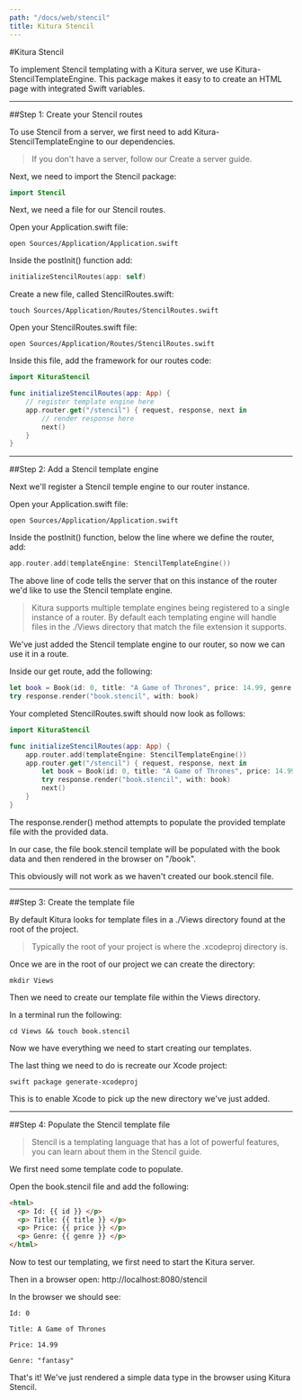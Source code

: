 ```yaml
---
path: "/docs/web/stencil"
title: Kitura Stencil
---
```


#Kitura Stencil

To implement Stencil templating with a Kitura server, we use Kitura-StencilTemplateEngine. This package makes it easy to to create an HTML page with integrated Swift variables.

---

##Step 1: Create your Stencil routes

To use Stencil from a server, we first need to add Kitura-StencilTemplateEngine to our dependencies.

> If you don't have a server, follow our Create a server guide.

Next, we need to import the Stencil package:

```swift
import Stencil
```

Next, we need a file for our Stencil routes.

Open your Application.swift file:

```
open Sources/Application/Application.swift
```

Inside the postInit() function add:

```swift
initializeStencilRoutes(app: self)
```

Create a new file, called StencilRoutes.swift:

```
touch Sources/Application/Routes/StencilRoutes.swift
```

Open your StencilRoutes.swift file:

```
open Sources/Application/Routes/StencilRoutes.swift
```

Inside this file, add the framework for our routes code:

```swift
import KituraStencil

func initializeStencilRoutes(app: App) {
    // register template engine here
    app.router.get("/stencil") { request, response, next in
        // render response here
        next()
    }
}
```

---

##Step 2: Add a Stencil template engine

Next we'll register a Stencil temple engine to our router instance.

Open your Application.swift file:

```
open Sources/Application/Application.swift
```

Inside the postInit() function, below the line where we define the router, add:

```swift
app.router.add(templateEngine: StencilTemplateEngine())
```

The above line of code tells the server that on this instance of the router we'd like to use the Stencil template engine.

> Kitura supports multiple template engines being registered to a single instance of a router. By default each templating engine will handle files in the ./Views directory that match the file extension it supports.

We've just added the Stencil template engine to our router, so now we can use it in a route.

Inside our get route, add the following:

```swift
let book = Book(id: 0, title: "A Game of Thrones", price: 14.99, genre: "fantasy")
try response.render("book.stencil", with: book)
```

Your completed StencilRoutes.swift should now look as follows:

```swift
import KituraStencil

func initializeStencilRoutes(app: App) {
    app.router.add(templateEngine: StencilTemplateEngine())
    app.router.get("/stencil") { request, response, next in
        let book = Book(id: 0, title: "A Game of Thrones", price: 14.99, genre: "fantasy")
        try response.render("book.stencil", with: book)
        next()
    }
}
```

The response.render() method attempts to populate the provided template file with the provided data.

In our case, the file book.stencil template will be populated with the book data and then rendered in the browser on "/book".

This obviously will not work as we haven't created our book.stencil file.

---

##Step 3: Create the template file

By default Kitura looks for template files in a ./Views directory found at the root of the project.

> Typically the root of your project is where the .xcodeproj directory is.

Once we are in the root of our project we can create the directory:

```
mkdir Views
```

Then we need to create our template file within the Views directory.

In a terminal run the following:

```
cd Views && touch book.stencil
```

Now we have everything we need to start creating our templates.

The last thing we need to do is recreate our Xcode project:

```
swift package generate-xcodeproj
```

This is to enable Xcode to pick up the new directory we've just added.

---

##Step 4: Populate the Stencil template file

> Stencil is a templating language that has a lot of powerful features, you can learn about them in the Stencil guide.

We first need some template code to populate.

Open the book.stencil file and add the following:

```html
<html>
  <p> Id: {{ id }} </p>
  <p> Title: {{ title }} </p>
  <p> Price: {{ price }} </p>
  <p> Genre: {{ genre }} </p>
</html>
```

Now to test our templating, we first need to start the Kitura server.

Then in a browser open: http://localhost:8080/stencil

In the browser we should see:

```
Id: 0

Title: A Game of Thrones

Price: 14.99

Genre: "fantasy"
```

That's it! We've just rendered a simple data type in the browser using Kitura Stencil.

